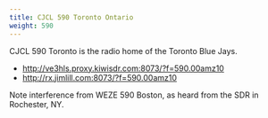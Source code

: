 ```yaml
---
title: CJCL 590 Toronto Ontario
weight: 590
---
```

CJCL 590 Toronto is the radio home of the Toronto Blue Jays.

* http://ve3hls.proxy.kiwisdr.com:8073/?f=590.00amz10
* http://rx.jimlill.com:8073/?f=590.00amz10

Note interference from WEZE 590 Boston, as heard from the
SDR in Rochester, NY.

